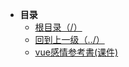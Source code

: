 * **目录**
  * [根目录（/）](/README)
  * [回到上一级（../）](/study/Vue/README)
  * [vue感情参考書(课件)](/study/Vue/vue_ts_pinia/vue感情参考書(课件))